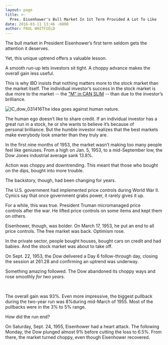 ```yaml
---
layout: page
title: >-
  Pres. Eisenhower's Bull Market In 1st Term Provided A Lot To Like
date: 2016-03-11 13:46 -0800
author: PAUL WHITFIELD
---
```





The bull market in President Eisenhower’s first term seldom gets the attention it deserves.


Yet, this unique uptrend offers a valuable lesson.


A smooth run-up lets investors sit tight. A choppy advance makes the overall gain less useful.


This is why IBD insists that nothing matters more to the stock market than the market itself. The individual investor’s success in the stock market is due more to the market -- the ["M" in CAN SLIM](http://education.investors.com/courselandingpage.aspx?id=735764) -- than due to the investor’s brilliance.


![IC_dow_031416](https://www.investors.com/wp-content/uploads/2016/03/IC_dow_031416-1024x545.jpg)The idea goes against human nature.


The human ego doesn’t like to share credit. If an individual investor has a great run in a stock, he or she wants to believe it’s because of personal brilliance. But the humble investor realizes that the best markets make everybody look smarter than they truly are.


In the first nine months of 1953, the market wasn’t making too many people feel like geniuses. From a high on Jan. 5, 1953, to a mid-September low, the Dow Jones industrial average sank 13.8%.


Action was choppy and downtrending. This meant that those who bought on the dips, bought into more trouble.


The backstory, though, had been changing for years.


The U.S. government had implemented price controls during World War II. Cynics say that once government grabs power, it rarely gives it up.


For a while, this was true. President Truman micromanaged price controls after the war. He lifted price controls on some items and kept them on others.


Eisenhower, though, was bolder. On March 17, 1953, he put an end to all price controls. The free market was back. Optimism rose.


In the private sector, people bought houses, bought cars on credit and had babies. And the stock market was about to take off.


On Sept. 22, 1953, the Dow delivered a Day 6 follow-through day, closing the session at 261.28 and confirming an uptrend was underway.


Something amazing followed. The Dow abandoned its choppy ways and rose smoothly *for two years*.


 


The overall gain was 93%. Even more impressive, the biggest pullback during the two-year run was 8%during mid-March of 1955. Most of the pullbacks were in the 3% to 5% range.


How did the run end?


On Saturday, Sept. 24, 1955, Eisenhower had a heart attack. The following Monday, the Dow plunged almost 9% before cutting the loss to 6.5%. From there, the market turned choppy, even though Eisenhower recovered.




